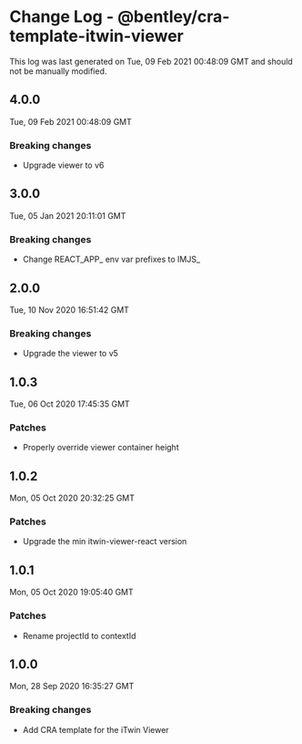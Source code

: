 # Change Log - @bentley/cra-template-itwin-viewer

This log was last generated on Tue, 09 Feb 2021 00:48:09 GMT and should not be manually modified.

## 4.0.0
Tue, 09 Feb 2021 00:48:09 GMT

### Breaking changes

- Upgrade viewer to v6

## 3.0.0
Tue, 05 Jan 2021 20:11:01 GMT

### Breaking changes

- Change REACT_APP_ env var prefixes to IMJS_

## 2.0.0
Tue, 10 Nov 2020 16:51:42 GMT

### Breaking changes

- Upgrade the viewer to v5

## 1.0.3
Tue, 06 Oct 2020 17:45:35 GMT

### Patches

- Properly override viewer container height

## 1.0.2
Mon, 05 Oct 2020 20:32:25 GMT

### Patches

- Upgrade the min itwin-viewer-react version

## 1.0.1
Mon, 05 Oct 2020 19:05:40 GMT

### Patches

- Rename projectId to contextId

## 1.0.0
Mon, 28 Sep 2020 16:35:27 GMT

### Breaking changes

- Add CRA template for the iTwin Viewer

